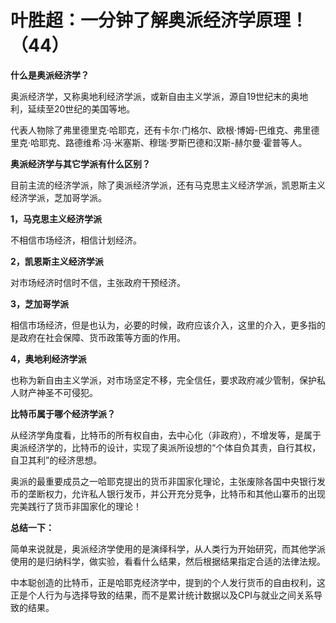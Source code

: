 # 叶胜超：一分钟了解奥派经济学原理！（44）

**什么是奥派经济学？**



奥派经济学，又称奥地利经济学派，或新自由主义学派，源自19世纪末的奥地利，延续至20世纪的美国等地。



代表人物除了弗里德里克·哈耶克，还有卡尔·门格尔、欧根·博姆-巴维克、弗里德里克·哈耶克、路德维希·冯·米塞斯、穆瑞·罗斯巴德和汉斯-赫尔曼·霍普等人。





**奥派经济学与其它学派有什么区别？**



目前主流的经济学派，除了奥派经济学派，还有马克思主义经济学派，凯恩斯主义经济学派，芝加哥学派。



**1，马克思主义经济学派**



不相信市场经济，相信计划经济。



**2，凯恩斯主义经济学派**



对市场经济时信时不信，主张政府干预经济。



**3，芝加哥学派**



相信市场经济，但是也认为，必要的时候，政府应该介入，这里的介入，更多指的是政府在社会保障、货币政策等方面的作用。



**4，奥地利经济学派**



也称为新自由主义学派，对市场坚定不移，完全信任，要求政府减少管制，保护私人财产神圣不可侵犯。





**比特币属于哪个经济学派？**



从经济学角度看，比特币的所有权自由，去中心化（非政府），不增发等，是属于奥派经济学的，比特币的设计，实现了奥派所设想的“个体自负其责，自行其权，自卫其利”的经济思想。



奥派的最重要成员之一哈耶克提出的货币非国家化理论，主张废除各国中央银行发币的垄断权力，允许私人银行发币，并公开充分竞争，比特币和其他山寨币的出现完美践行了货币非国家化的理论！





**总结一下：**



简单来说就是，奥派经济学使用的是演绎科学，从人类行为开始研究，而其他学派使用的是归纳科学，做实验，看看什么结果，然后根据结果指定合适的法律法规。



中本聪创造的比特币，正是哈耶克经济学中，提到的个人发行货币的自由权利，这正是个人行为与选择导致的结果，而不是累计统计数据以及CPI与就业之间关系导致的结果。
